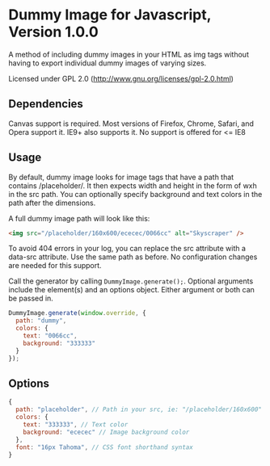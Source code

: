 # Dummy Image for Javascript, Version 1.0.0

A method of including dummy images in your HTML as img tags without having
to export individual dummy images of varying sizes.

Licensed under GPL 2.0 (http://www.gnu.org/licenses/gpl-2.0.html)

## Dependencies

Canvas support is required. Most versions of Firefox, Chrome, Safari, and Opera
support it. IE9+ also supports it. No support is offered for &lt;= IE8

## Usage

By default, dummy image looks for image tags that have a path that contains
/placeholder/. It then expects width and height in the form of wxh in the src
path. You can optionally specify background and text colors in the path after
the dimensions.

A full dummy image path will look like this:
```html
<img src="/placeholder/160x600/ececec/0066cc" alt="Skyscraper" />
```

To avoid 404 errors in your log, you can replace the src attribute with a
data-src attribute. Use the same path as before. No configuration changes
are needed for this support.

Call the generator by calling `DummyImage.generate();`. Optional arguments
include the element(s) and an options object. Either argument or both can
be passed in.

```javascript
DummyImage.generate(window.override, {
  path: "dummy",
  colors: {
    text: "0066cc",
    background: "333333"
  }
});
```

## Options

```javascript
{
  path: "placeholder", // Path in your src, ie: "/placeholder/160x600"
  colors: {
    text: "333333", // Text color
    background: "ececec" // Image background color
  },
  font: "16px Tahoma", // CSS font shorthand syntax
}
```

